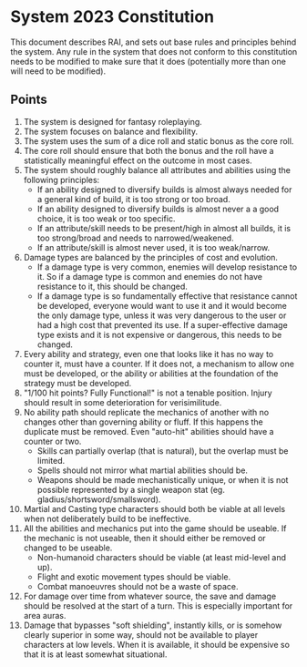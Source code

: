 # System 2023 Constitution

This document describes RAI, and sets out base rules and principles behind the system. Any rule in the system that does not conform to this constitution needs to be modified to make sure that it does (potentially more than one will need to be modified).

## Points
1. The system is designed for fantasy roleplaying.
2. The system focuses on balance and flexibility.
3. The system uses the sum of a dice roll and static bonus as the core roll.
4. The core roll should ensure that both the bonus and the roll have a statistically meaningful effect on the outcome in most cases.
5. The system should roughly balance all attributes and abilities using the following principles:
    - If an ability designed to diversify builds is almost always needed for a general kind of build, it is too strong or too broad.
    - If an ability designed to diversify builds is almost never a a good choice, it is too weak or too specific.
    - If an attribute/skill needs to be present/high in almost all builds, it is too strong/broad and needs to narrowed/weakened.
    - If an attribute/skill is almost never used, it is too weak/narrow.
6. Damage types are balanced by the principles of cost and evolution.
    - If a damage type is very common, enemies will develop resistance to it. So if a damage type is common and enemies do not have resistance to it, this should be changed.
    - If a damage type is so fundamentally effective that resistance cannot be developed, everyone would want to use it and it would become the only damage type, unless it was very dangerous to the user or had a high cost that prevented its use. If a super-effective damage type exists and it is not expensive or dangerous, this needs to be changed.
7. Every ability and strategy, even one that looks like it has no way to counter it, must have a counter. If it does not, a mechanism to allow one must be developed, or the ability or abilities at the foundation of the strategy must be developed.
8. "1/100 hit points? Fully Functional!" is not a tenable position. Injury should result in some deterioration for verisimilitude.
9. No ability path should replicate the mechanics of another with no changes other than governing ability or fluff. If this happens the duplicate must be removed. Even "auto-hit" abilities should have a counter or two.
    - Skills can partially overlap (that is natural), but the overlap must be limited.
    - Spells should not mirror what martial abilities should be.
    - Weapons should be made mechanistically unique, or when it is not possible represented by a single weapon stat (eg. gladius/shortsword/smallsword).
10. Martial and Casting type characters should both be viable at all levels when not deliberately build to be ineffective.
11. All the abilities and mechanics put into the game should be useable. If the mechanic is not useable, then it should either be removed or changed to be useable.
    - Non-humanoid characters should be viable (at least mid-level and up).
    - Flight and exotic movement types should be viable.
    - Combat manoeuvres should not be a waste of space.
12. For damage over time from whatever source, the save and damage should be resolved at the start of a turn. This is especially important for area auras.
13. Damage that bypasses "soft shielding", instantly kills, or is somehow clearly superior in some way, should not be available to player characters at low levels. When it is available, it should be expensive so that it is at least somewhat situational.